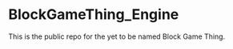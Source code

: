 BlockGameThing_Engine
=====================

This is the public repo for the yet to be named Block Game Thing.
